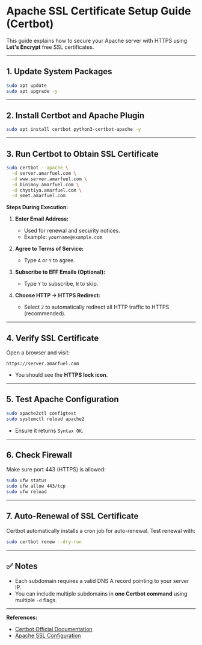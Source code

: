 # Apache SSL Certificate Setup Guide (Certbot)

This guide explains how to secure your Apache server with HTTPS using **Let's Encrypt** free SSL certificates.

---

## 1. Update System Packages
```bash
sudo apt update
sudo apt upgrade -y
```

---

## 2. Install Certbot and Apache Plugin
```bash
sudo apt install certbot python3-certbot-apache -y
```

---

## 3. Run Certbot to Obtain SSL Certificate
```bash
sudo certbot --apache \
  -d server.amarfuel.com \
  -d www.server.amarfuel.com \
  -d binimoy.amarfuel.com \
  -d chystiya.amarfuel.com \
  -d smet.amarfuel.com
```

**Steps During Execution:**
1. **Enter Email Address:**
   - Used for renewal and security notices.
   - Example: `yourname@example.com`

2. **Agree to Terms of Service:**
   - Type `A` or `Y` to agree.

3. **Subscribe to EFF Emails (Optional):**
   - Type `Y` to subscribe, `N` to skip.

4. **Choose HTTP → HTTPS Redirect:**
   - Select `2` to automatically redirect all HTTP traffic to HTTPS (recommended).

---

## 4. Verify SSL Certificate
Open a browser and visit:
```
https://server.amarfuel.com
```
- You should see the **HTTPS lock icon**.

---

## 5. Test Apache Configuration
```bash
sudo apache2ctl configtest
sudo systemctl reload apache2
```
- Ensure it returns `Syntax OK`.

---

## 6. Check Firewall
Make sure port 443 (HTTPS) is allowed:
```bash
sudo ufw status
sudo ufw allow 443/tcp
sudo ufw reload
```

---

## 7. Auto-Renewal of SSL Certificate
Certbot automatically installs a cron job for auto-renewal.
Test renewal with:
```bash
sudo certbot renew --dry-run
```

---

## ✅ Notes
- Each subdomain requires a valid DNS A record pointing to your server IP.
- You can include multiple subdomains in **one Certbot command** using multiple `-d` flags.

---

**References:**
- [Certbot Official Documentation](https://certbot.eff.org/)
- [Apache SSL Configuration](https://httpd.apache.org/docs/2.4/ssl/ssl_howto.html)

